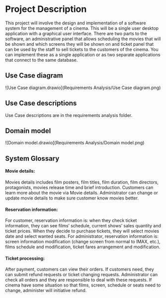 # Project Description

This project will involve the design and implementation of a software system for the management of a cinema.
This will be a single user desktop application with a graphical user interface.
There are two parts to the software, an administrative panel that allows scheduling the movies that will be
shown and which screens they will be shown on and ticket panel that can be used by the staff to sell tickets to
the customers of the cinema. You can implement these as a single application or as two separate applications
that connect to the same database.



## Use Case diagram

![Use Case diagram.drawio](Requirements Analysis/Use Case diagram.png)


## Use Case descriptions

Use Case descriptions are in the requirements analysis folder.


##  Domain model

![Domain model.drawio](Requirements Analysis/Domain model.png)



## System Glossary

#### Movie details: 

Movies details includes film posters, film titles, film duration, film directors, protagonists, movies release time and brief introduction. Customers can learn more about the movie via Movie details. Administrator can change or update movie details to make sure customer know movies better.

#### Reservation information: 

For customer, reservation information is: when they check ticket information, they can see films’ schedule, current shows’ sales quantity and ticket prices. When they decide to purchase tickets, they will select movies date and select wanted seats. For administrator, reservation information is: screen information modification (change screen from normal to IMAX, etc.), films schedule and modification, ticket fares arrangement and modification.

#### Ticket processing: 

After payment, customers can view their orders. If customers need, they can submit refund requests or ticket changing requests. Administrator can check all orders and they are responsible to deal with these requests. If cinema have some situation so that films, screen, schedule or seats need to change, administer will initiative refund.

 
